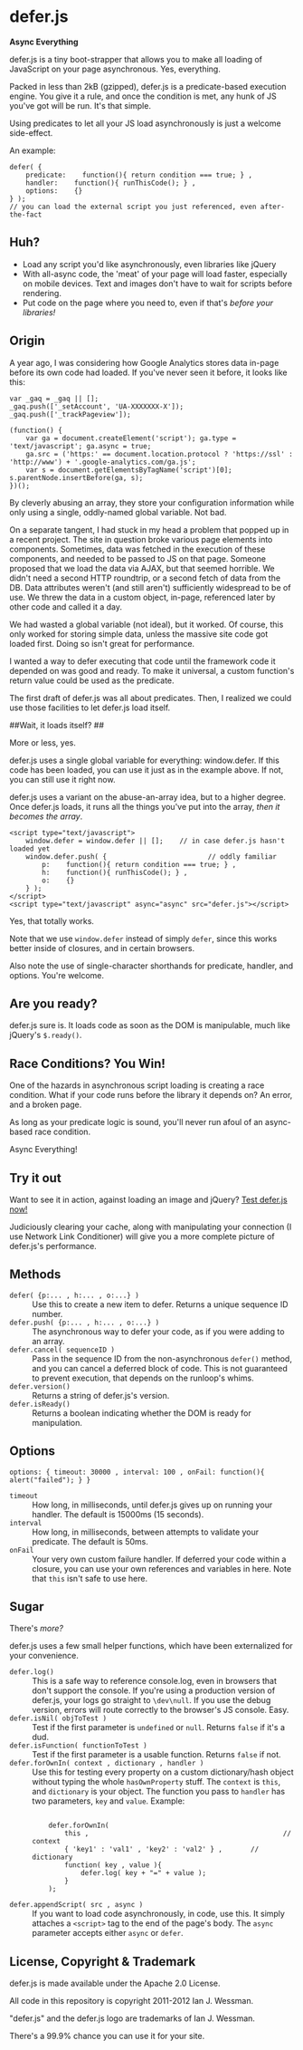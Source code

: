 # defer.js #

**Async Everything**

defer.js is a tiny boot-strapper that allows you to make all loading of JavaScript on your page asynchronous. Yes, everything.

Packed in less than 2kB (gzipped), defer.js is a predicate-based execution engine. You give it a rule, and once the condition is met, any hunk of JS you've got will be run. It's that simple.

Using predicates to let all your JS load asynchronously is just a welcome side-effect.

An example:

    defer( {
        predicate:    function(){ return condition === true; } ,
        handler:    function(){ runThisCode(); } ,
        options:    {}
    } );
    // you can load the external script you just referenced, even after-the-fact

## Huh? ##
 * Load any script you'd like asynchronously, even libraries like jQuery
 * With all-async code, the 'meat' of your page will load faster, especially on mobile devices. Text and images don't have to wait for scripts before rendering.
 * Put code on the page where you need to, even if that's *before your libraries!*

## Origin ##

A year ago, I was considering how Google Analytics stores data in-page  before its own code had loaded. If you've never seen it before, it looks like this:

    var _gaq = _gaq || [];
    _gaq.push(['_setAccount', 'UA-XXXXXXX-X']);
    _gaq.push(['_trackPageview']);
		
    (function() {
        var ga = document.createElement('script'); ga.type = 'text/javascript'; ga.async = true;
        ga.src = ('https:' == document.location.protocol ? 'https://ssl' : 'http://www') + '.google-analytics.com/ga.js';
        var s = document.getElementsByTagName('script')[0]; s.parentNode.insertBefore(ga, s);
    })();

By cleverly abusing an array, they store your configuration information while only using a single, oddly-named global variable. Not bad.

On a separate tangent, I had stuck in my head a problem that popped up in a recent project. The site in question broke various page elements into components. Sometimes, data was fetched in the execution of these components, and needed to be passed to JS on that page. Someone proposed that we load the data via AJAX, but that seemed horrible. We didn't need a second HTTP roundtrip, or a second fetch of data from the DB. Data attributes weren't (and still aren't) sufficiently widespread to be of use. We threw the data in a custom object, in-page, referenced later by other code and called it a day.

We had wasted a global variable (not ideal), but it worked. Of course, this only worked for storing simple data, unless the massive site code got loaded first. Doing so isn't great for performance.

I wanted a way to defer executing that code until the framework code it depended on was good and ready. To make it universal, a custom function's return value could be used as the predicate.

The first draft of defer.js was all about predicates. Then, I realized we could use those facilities to let defer.js load itself.

##Wait, it loads itself? ##

More or less, yes.

defer.js uses a single global variable for everything: window.defer. If this code has been loaded, you can use it just as in the example above. If not, you can still use it right now.

defer.js uses a variant on the abuse-an-array idea, but to a higher degree. Once defer.js loads, it runs all the things you've put into the array, *then it becomes the array*.

    <script type="text/javascript">
        window.defer = window.defer || [];    // in case defer.js hasn't loaded yet
        window.defer.push( {                         // oddly familiar
            p:    function(){ return condition === true; } ,
            h:    function(){ runThisCode(); } ,
            o:    {}
        } );
    </script>
    <script type="text/javascript" async="async" src="defer.js"></script>

Yes, that totally works.

Note that we use <code>window.defer</code> instead of simply <code>defer</code>, since this works better inside of closures, and in certain browsers.

Also note the use of single-character shorthands for predicate, handler, and options. You're welcome.

## Are you ready? ##

defer.js sure is. It loads code as soon as the DOM is manipulable, much like jQuery's <code>$.ready()</code>.

## Race Conditions? You Win! ##

One of the hazards in asynchronous script loading is creating a race condition. What if your code runs before the library it depends on? An error, and a broken page.

As long as your predicate logic is sound, you'll never run afoul of an async-based race condition.

Async Everything!

## Try it out ##

Want to see it in action, against loading an image and jQuery? [Test defer.js now!](http://wessman.github.com/deferjs/test/test0.html)

Judiciously clearing your cache, along with manipulating your connection (I use Network Link Conditioner) will give you a more complete picture of defer.js's performance.

## Methods ##

<dl>
<dt><code>defer( {p:... , h:... , o:...} )</code></dt>
<dd>Use this to create a new item to defer. Returns a unique sequence ID number.</dd>
<dt><code>defer.push( {p:... , h:... , o:...} )</code></dt>
<dd>The asynchronous way to defer your code, as if you were adding to an array.</dd>
<dt><code>defer.cancel( sequenceID )</code></dt>
<dd>Pass in the sequence ID from the non-asynchronous <code>defer()</code> method, and you can cancel a deferred block of code. This is not guaranteed to prevent execution, that depends on the runloop's whims.</dd>
<dt><code>defer.version()</code></dt>
<dd>Returns a string of defer.js's version.</dd>
<dt><code>defer.isReady()</code></dt>
<dd>Returns a boolean indicating whether the DOM is ready for manipulation.</dd>
</dl>

## Options ##

    options: { timeout: 30000 , interval: 100 , onFail: function(){ alert("failed"); } }

<dl>
<dt><code>timeout</code></dt>
<dd>How long, in milliseconds, until defer.js gives up on running your handler. The default is 15000ms (15 seconds).</dd>
<dt><code>interval</code></dt>
<dd>How long, in milliseconds, between attempts to validate your predicate. The default is 50ms.</dd>
<dt><code>onFail</code></dt>
<dd>Your very own custom failure handler. If deferred your code within a closure, you can use your own references and variables in here. Note that <code>this</code> isn't safe to use here.</dd>
</dl>

## Sugar ##

There's *more?*

defer.js uses a few small helper functions, which have been externalized for your convenience.

<dl>
<dt><code>defer.log()</code><dt>
<dd>This is a safe way to reference console.log, even in browsers that don't support the console. If you're using a production version of defer.js, your logs go straight to <code>\dev\null</code>. If you use the debug version, errors will route correctly to the browser's JS console. Easy.</dd>
<dt><code>defer.isNil( objToTest )</code><dt>
<dd>Test if the first parameter is <code>undefined</code> or <code>null</code>. Returns <code>false</code> if it's a dud.</dd>
<dt><code>defer.isFunction( functionToTest )</code><dt>
<dd>Test if the first parameter is a usable function. Returns <code>false</code> if not.</dd>
<dt><code>defer.forOwnIn( context , dictionary , handler )</code><dt>
<dd>Use this for testing every property on a custom dictionary/hash object without typing the whole <code>hasOwnProperty</code> stuff. The <code>context</code> is <code>this</code>, and <code>dictionary</code> is your object. The function you pass to <code>handler</code> has two parameters, <code>key</code> and <code>value</code>. Example:
<pre><code>
    defer.forOwnIn( 
        this ,                                                // context
        { 'key1' : 'val1' , 'key2' : 'val2' } ,       // dictionary
        function( key , value ){
            defer.log( key + "=" + value );
        }
    );
</code></pre>
</dd>
<dt><code>defer.appendScript( src , async )</code><dt>
<dd>If you want to load code asynchronously, in code, use this. It simply attaches a <code>&lt;script&gt;</code> tag to the end of the page's body. The <code>async</code> parameter accepts either <code>async</code> or <code>defer</code>.</dd>
</dl>

## License, Copyright  &amp; Trademark ##

defer.js is made available under the Apache 2.0 License.

All code in this repository is copyright 2011-2012 Ian J. Wessman.

"defer.js" and the defer.js logo are trademarks of Ian J. Wessman.

There's a 99.9% chance you can use it for your site.